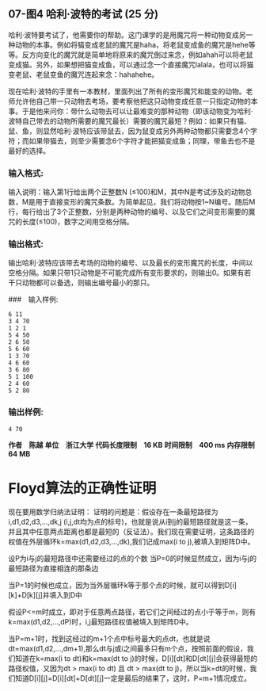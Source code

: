 ## 07-图4 哈利·波特的考试 (25 分)
哈利·波特要考试了，他需要你的帮助。这门课学的是用魔咒将一种动物变成另一种动物的本事。例如将猫变成老鼠的魔咒是haha，将老鼠变成鱼的魔咒是hehe等等。反方向变化的魔咒就是简单地将原来的魔咒倒过来念，例如ahah可以将老鼠变成猫。另外，如果想把猫变成鱼，可以通过念一个直接魔咒lalala，也可以将猫变老鼠、老鼠变鱼的魔咒连起来念：hahahehe。

现在哈利·波特的手里有一本教材，里面列出了所有的变形魔咒和能变的动物。老师允许他自己带一只动物去考场，要考察他把这只动物变成任意一只指定动物的本事。于是他来问你：带什么动物去可以让最难变的那种动物（即该动物变为哈利·波特自己带去的动物所需要的魔咒最长）需要的魔咒最短？例如：如果只有猫、鼠、鱼，则显然哈利·波特应该带鼠去，因为鼠变成另外两种动物都只需要念4个字符；而如果带猫去，则至少需要念6个字符才能把猫变成鱼；同理，带鱼去也不是最好的选择。

### 输入格式:
输入说明：输入第1行给出两个正整数N (≤100)和M，其中N是考试涉及的动物总数，M是用于直接变形的魔咒条数。为简单起见，我们将动物按1~N编号。随后M行，每行给出了3个正整数，分别是两种动物的编号、以及它们之间变形需要的魔咒的长度(≤100)，数字之间用空格分隔。

### 输出格式:
输出哈利·波特应该带去考场的动物的编号、以及最长的变形魔咒的长度，中间以空格分隔。如果只带1只动物是不可能完成所有变形要求的，则输出0。如果有若干只动物都可以备选，则输出编号最小的那只。

###　输入样例:
```
6 11
3 4 70
1 2 1
5 4 50
2 6 50
5 6 60
1 3 70
4 6 60
3 6 80
5 1 100
2 4 60
5 2 80
```

### 输出样例:

```
4 70
```

**作者　陈越**
**单位　浙江大学**
**代码长度限制　16 KB**
**时间限制　400 ms**
**内存限制　64 MB**

# Floyd算法的正确性证明
现在要用数学归纳法证明：
证明的问题是：假设存在一条最短路径为i,d1,d2,d3,…,dk,j (i,j,dt均为点的标号)，也就是说从i到j的最短路径就是这一条，并且其中任意两点距离也都是最短的（反证法）。我们现在需要证明，这条路径的权值在外层循环k=max(d1,d2,d3,…,dk),我们记成max(i to j),被填入到矩阵D中。

设P为i与j的最短路径中还需要经过的点的个数
当P=0的时候显然成立，因为i与j的最短路径为直接相连的那条边

当P=1的时候也成立，因为当外层循环k等于那个点的时候，就可以得到D[i][k]+D[k][j]并填入到D中

假设P<=m时成立，即对于任意两点路径，若它们之间经过的点小于等于m，则有k=max(d1,d2,…,dP)时，i,j最短路径权值被填入到矩阵D中。

当P=m+1时，找到这经过的m+1个点中标号最大的点dt，也就是说dt=max(d1,d2,…,dm+1),那么dt与j或i之间最多只有m个点，按照前面的假设，我们知道在k=max(i to dt)和k=max(dt to j)的时候，D[i][dt]和D[dt][j]会获得最短的路径权值，又因为dt > max(i to dt) 且 dt > max(dt to j)，所以当k=dt的时候，我们知道D[i][j]=D[i][dt]+D[dt][j]一定是最后的结果了，这时，P=m+1情况成立。


